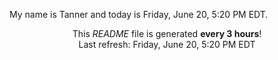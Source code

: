 My name is Tanner and today is Friday, June 20, 5:20 PM EDT.

<p align="center">This <i>README</i> file is generated <b>every 3 hours</b>!</br>Last refresh: Friday, June 20, 5:20 PM EDT<br /></p>

